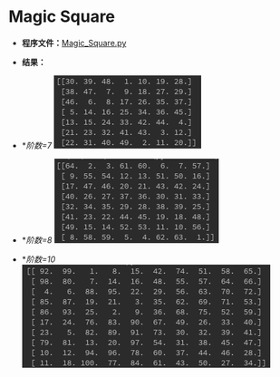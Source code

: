 # Magic Square

* **程序文件：**[Magic_Square.py](https://github.com/Anfany/Funny-Math-Problem-by-Python3/blob/master/Magic%20Square/Magic_Square.py)


* **结果：**

* **阶数=7*
![image](https://github.com/Anfany/Funny-Math-Problem-by-Python3/blob/master/Magic%20Square/7.png)


* **阶数=8*
![image](https://github.com/Anfany/Funny-Math-Problem-by-Python3/blob/master/Magic%20Square/8.png)


* **阶数=10*
![image](https://github.com/Anfany/Funny-Math-Problem-by-Python3/blob/master/Magic%20Square/10.png)
